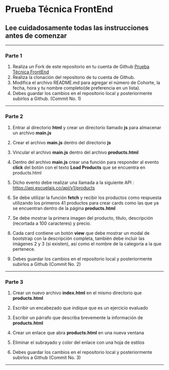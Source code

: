 # Prueba Técnica FrontEnd

## Lee cuidadosamente todas las instrucciones antes de comenzar

---

### Parte 1

1. Realiza un Fork de este repositorio en tu cuenta de Github [Prueba Técnica FrontEnd](https://github.com/jcgeneration/PruebaTecnicaFrontend/fork)
2. Realiza la clonación del repositorio de tu cuenta de Github.
3. Modifica el archivo README.md para agregar el número de Cohorte, la fecha, hora  y tu nombre completo(de preferencia en un lista).
4. Debes guardar los cambios en el repositorio local y posteriormente subirlos a Github. (Commit No. 1)

---

### Parte 2

1. Entrar al directorio **html** y crear un directorio llamado **js** para almacenar un archivo **main.js**

2. Crear el archivo **main.js** dentro del directorio **js**

3. Vincular el archivo **main.js** dentro del archivo **products.html** 

4. Dentro del archivo **main.js** crear una función para responder al evento **click** del botón con el texto **Load Products** que se encuentra en products.html

5. Dicho evento debe realizar una llamada a la siguiente API : https://api.escuelajs.co/api/v1/products

6. Se debe utilizar la función **fetch** y recibir los productos como respuesta utilizando los primeros 41 productos para crear cards como las que ya se encuentran dentro de la página **products.html**

7. Se debe mostrar la primera imagen del producto, título, descripción (recortada a 100 caracteres) y precio.

8. Cada card contiene un botón **view** que debe mostrar un modal de bootstrap con la descripción completa, también debe incluir las imágenes 2 y 3 (si existen), así como el nombre de la categoría a la que pertenece.

9. Debes guardar los cambios en el repositorio local y posteriormente subirlos a Github (Commit No. 2)

---

### Parte 3

1. Crear un nuevo archivo **index.html** en el mismo directorio que **products.html**

2. Escribir un encabezado que indique que es un ejercicio evaluado

3. Escribir un párrafo que describa brevemente la información de **products.html**

4. Crear un enlace que abra **products.html** en una nueva ventana

5. Eliminar el subrayado y color del enlace con una hoja de estilos

6. Debes guardar los cambios en el repositorio local y posteriormente subirlos a Github (Commit No. 3)



---
